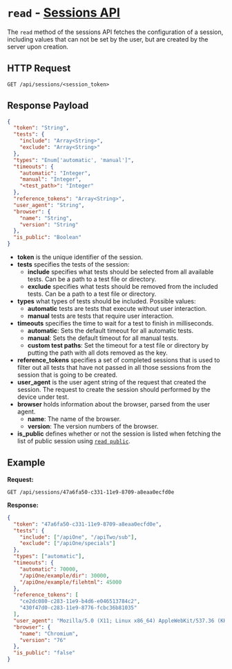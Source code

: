 # `read` - [Sessions API](../README.md#sessions-api)

The `read` method of the sessions API fetches the configuration of a session, including values that can not be set by the user, but are created by the server upon creation.

## HTTP Request

`GET /api/sessions/<session_token>`

## Response Payload

```json
{
  "token": "String",
  "tests": {
    "include": "Array<String>",
    "exclude": "Array<String>"
  },
  "types": "Enum['automatic', 'manual']",
  "timeouts": {
    "automatic": "Integer",
    "manual": "Integer",
    "<test_path>": "Integer"
  },
  "reference_tokens": "Array<String>",
  "user_agent": "String",
  "browser": {
    "name": "String",
    "version": "String"
  },
  "is_public": "Boolean"
}
```

- **token** is the unique identifier of the session.
- **tests** specifies the tests of the session:
  - **include** specifies what tests should be selected from all available tests. Can be a path to a test file or directory.
  - **exclude** specifies what tests should be removed from the included tests. Can be a path to a test file or directory.
- **types** what types of tests should be included. Possible values:
  - **automatic** tests are tests that execute without user interaction.
  - **manual** tests are tests that require user interaction.
- **timeouts** specifies the time to wait for a test to finish in milliseconds.
  - **automatic**: Sets the default timeout for all automatic tests.
  - **manual**: Sets the default timeout for all manual tests.
  - **custom test paths**: Set the timeout for a test file or directory by putting the path with all dots removed as the key.
- **reference_tokens** specifies a set of completed sessions that is used to filter out all tests that have not passed in all those sessions from the session that is going to be created.
- **user_agent** is the user agent string of the request that created the session. The request to create the session should performed by the device under test.
- **browser** holds information about the browser, parsed from the user agent.
  - **name**: The name of the browser.
  - **version**: The version numbers of the browser.
- **is_public** defines whether or not the session is listed when fetching the list of public session using [`read public`](./read-public.md).

## Example

**Request:**

`GET /api/sessions/47a6fa50-c331-11e9-8709-a8eaa0ecfd0e`

**Response:**

```json
{
  "token": "47a6fa50-c331-11e9-8709-a8eaa0ecfd0e",
  "tests": {
    "include": ["/apiOne", "/apiTwo/sub"],
    "exclude": ["/apiOne/specials"]
  },
  "types": ["automatic"],
  "timeouts": {
    "automatic": 70000,
    "/apiOne/example/dir": 30000,
    "/apiOne/example/filehtml": 45000
  },
  "reference_tokens": [
    "ce2dc080-c283-11e9-b4d6-e046513784c2",
    "430f47d0-c283-11e9-8776-fcbc36b81035"
  ],
  "user_agent": "Mozilla/5.0 (X11; Linux x86_64) AppleWebKit/537.36 (KHTML, like Gecko) Ubuntu Chromium/76.0.3809.100 Chrome/76.0.3809.100 Safari/537.36",
  "browser": {
    "name": "Chromium",
    "version": "76"
  },
  "is_public": "false"
}
```
